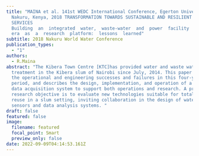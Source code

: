 ```yaml
---
title: "MAINA et al. 141st WEDC International Conference, Egerton University,
  Nakuru, Kenya, 2018 TRANSFORMATION TOWARDS SUSTAINABLE AND RESILIENT WASH
  SERVICES
  Building  an  integrated  water,  waste-­water  and  power  facility  in  Kib\
  era  as  a  research  platform:  lessons  learned"
subtitle: 2018 Nakuru World Water Conference
publication_types:
  - "1"
authors:
  - R.Maina
abstract: "The Kibera Town Centre [KTC]has provided water and waste water
  treatment in the Kibera slum of Nairobi since July, 2014. This paper outlines
  the operational and engineering successes and failures in this four-year
  period, and describes the design, implementation, and operation of a real-time
  data acquisition system to support both operations and research. A primary
  research objective is to evaluate new technologies suitable for total potable
  reuse in a slum setting, inviting collaboration in the design of water quality
  sensors and data analysis systems. "
draft: false
featured: false
image:
  filename: featured
  focal_point: Smart
  preview_only: false
date: 2022-09-09T04:14:53.161Z
---
```

